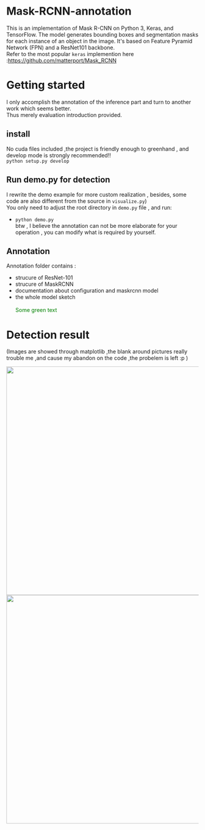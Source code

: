 # Mask-RCNN-annotation
This is an implementation of Mask R-CNN on Python 3, Keras, and TensorFlow. The model generates bounding boxes and segmentation masks for each instance of an object in the image. It's based on Feature Pyramid Network (FPN) and a ResNet101 backbone.<br />
Refer to the most popular `keras` implemention here :https://github.com/matterport/Mask_RCNN
<br>
# Getting started
I only accomplish the annotation of the inference part and turn to another work which seems better.<br/>
Thus merely evaluation introduction provided.  <br/>
## install<br/>
No cuda files included ,the  project is friendly enough to greenhand , and develop mode is strongly recommended!! <br/>
```python setup.py develop```<br/>

## Run demo.py for detection<br/>
I rewrite the demo example for more custom realization , besides, some code are also different from the source in `visualize.py`)<br/>
You only need to adjust the root directory in `demo.py` file , and run:<br/>
* ```python demo.py```<br/>
btw , I believe the annotation can not be more elaborate for your operation , you can modify what is required by yourself.<br/>
## Annotation
Annotation folder contains :
* strucure of ResNet-101
* strucure of MaskRCNN
* documentation about configuration and maskrcnn model
* the whole model sketch<br><br>
<font color="green"> Some green text </font>

# Detection result
(Images are showed through matplotlib ,the blank around pictures really trouble me ,and cause my abandon on the code ,the probelem is left  :p )
<div align=center><img width="600" height="600" src="https://github.com/ming71/Mask-RCNN-annotation/blob/master/output/0.7848402349160818.jpg"/></div>
<div align=center><img width="600" height="600" src="https://github.com/ming71/Mask-RCNN-annotation/blob/master/output/0.3278841376282916.jpg"/></div>

